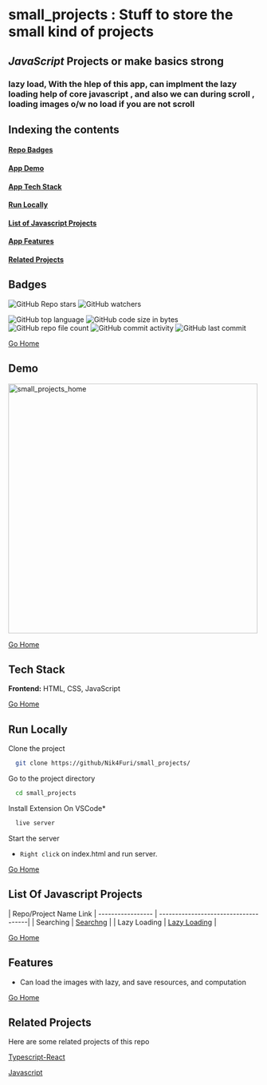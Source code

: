 # <h1 id="small_projects"> small_projects : Stuff to store the small kind of projects </h1>
## *JavaScript* Projects or make basics strong
### **lazy load**, With the hlep of this app, can implment the lazy loading help of core javascript , and also we can during scroll , loading images o/w no load if you are not scroll

## Indexing the contents
####   <p><a href="#badges" > Repo Badges</a></p>
####   <p><a href="#demo" >App Demo</a></p>
####   <p><a href="#stack" >App Tech Stack</a></p>
####   <p><a href="#runLocally" >Run Locally</a></p>
####   <p><a href="#listRef" >List of Javascript Projects</a></p>
####   <p><a href="#features" >App Features</a></p>
####   <p><a href="#relatedProjects" >Related Projects</a></p>

## <h2 id="badges" >Badges </h2>


![GitHub Repo stars](https://img.shields.io/github/stars/Nik4Furi/small_projects?style=social) ![GitHub watchers](https://img.shields.io/github/watchers/Nik4Furi/small_projects?style=social)

![GitHub top language](https://img.shields.io/github/languages/top/Nik4Furi/small_projects)   ![GitHub code size in bytes](https://img.shields.io/github/languages/code-size/Nik4Furi/small_projects?style=flat-square) ![GitHub repo file count](https://img.shields.io/github/directory-file-count/Nik4Furi/small_projects) 
![GitHub commit activity](https://img.shields.io/github/commit-activity/m/Nik4Furi/small_projects)   ![GitHub last commit](https://img.shields.io/github/last-commit/Nik4Furi/small_projects)

<a href="#small_projects">Go Home </a>


## <h2 id="demo" >Demo </h2>

<p text-align=left>
  <img src="https://user-images.githubusercontent.com/91304976/203494510-77735dad-2653-4835-8d86-8915b384abeb.gif" width="500" height="" alt="small_projects_home"/>
      
</p>

<a href="#small_projects">Go Home </a>


## <h2 id="stack" >Tech Stack </h2>


**Frontend:** HTML, CSS, JavaScript

<a href="#small_projects">Go Home </a>



## <h2 id="runLocally" >Run Locally </h2>

Clone the project

```bash
  git clone https://github/Nik4Furi/small_projects/
```

Go to the project directory

```bash
  cd small_projects
```

Install Extension On VSCode*

```bash
  live server
```

Start the server

- `Right click` on index.html and run server.

<a href="#small_projects">Go Home </a>

## <h2 id="listRef">List Of Javascript Projects </h2>

| Repo/Project Name              Link
| ----------------- | -------------------------------------|
| Searching |  [Searchng]() |
| Lazy Loading |  [Lazy Loading]() |

<a href="#small_projects">Go Home </a>

## <h2 id="features">Features </h2>

- Can load the images with lazy, and save resources, and computation

<a href="#small_projects">Go Home </a>



## <h2 id="relatedProjects" >Related Projects </h2>

Here are some related projects of this repo

[Typescript-React](https://github.com/Nik4Furi/inotes_api)

[Javascript](https://github.com/Nik4Furi/urlShortener_api)

